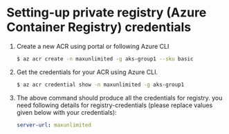 # Setting-up private registry (Azure Container Registry) credentials

1. Create a new ACR using portal or following Azure CLI

    ```bash
    $ az acr create -n maxunlimited -g aks-group1 --sku basic
    ```

2. Get the credentials for your ACR using Azure CLI.

    ```bash
    $ az acr credential show -n maxunlimited -g aks-group1
    ```

3. The above command should produce all the credentials for registry. you need following details for registry-credentials (please replace values given below with your credentials):

    ```yaml
    server-url: maxunlimited
    ```
